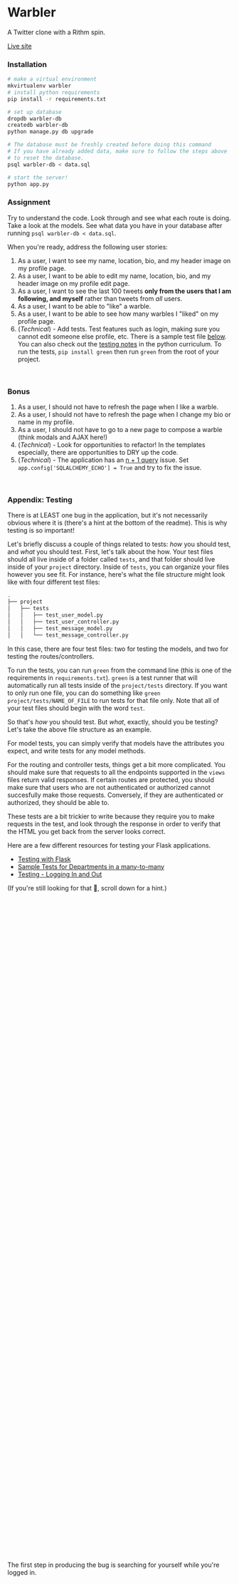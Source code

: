 # Warbler

A Twitter clone with a Rithm spin.

[Live site](http://warbler-app.herokuapp.com/)

### Installation

```sh
# make a virtual environment
mkvirtualenv warbler
# install python requirements
pip install -r requirements.txt

# set up database
dropdb warbler-db
createdb warbler-db
python manage.py db upgrade

# The database must be freshly created before doing this command
# If you have already added data, make sure to follow the steps above
# to reset the database.
psql warbler-db < data.sql

# start the server!
python app.py
```

### Assignment

Try to understand the code.  Look through and see what each route is doing.  Take a look at the models.  See what data you have in your database after running `psql warbler-db < data.sql`. 

When you're ready, address the following user stories:

1. As a user, I want to see my name, location, bio, and my header image on my profile page.
1. As a user, I want to be able to edit my name, location, bio, and my header image on my profile edit page.
1. As a user, I want to see the last 100 tweets **only from the users that I am following, and myself** rather than tweets from _all_ users.
1. As a user, I want to be able to "like" a warble.
1. As a user, I want to be able to see how many warbles I "liked" on my profile page.
1. (_Technical_) - Add tests. Test features such as login, making sure you cannot edit someone else profile, etc.  There is a sample test file [below](#appendix-test-example).  You can also check out the [testing notes](https://github.com/rithmschool/python_curriculum/blob/master/Unit-02/08-testing_continued.md) in the python curriculum.  To run the tests, `pip install green` then run `green` from the root of your project.

&nbsp;

### Bonus

1. As a user, I should not have to refresh the page when I like a warble.
1. As a user, I should not have to refresh the page when I change my bio or name in my profile.
1. As a user, I should not have to go to a new page to compose a warble (think modals and AJAX here!)
1. (_Technical_) - Look for opportunities to refactor! In the templates especially, there are opportunities to DRY up the code.
1. (_Technical_) - The application has an [n + 1 query](https://www.rithmschool.com/courses/flask-fundamentals/database-performance) issue.  Set `app.config['SQLALCHEMY_ECHO'] = True` and try to fix the issue.

&nbsp;

### Appendix: Testing

There is at LEAST one bug in the application, but it's not necessarily obvious where it is (there's a hint at the bottom of the readme). This is why testing is so important!

Let's briefly discuss a couple of things related to tests: _how_ you should test, and _what_ you should test. First, let's talk about the how. Your test files should all live inside of a folder called `tests`, and that folder should live inside of your `project` directory. Inside of `tests`, you can organize your files however you see fit. For instance, here's what the file structure might look like with four different test files:

```sh
.
├── project
│   ├── tests
│   │   ├── test_user_model.py
│   │   ├── test_user_controller.py
│   │   ├── test_message_model.py
│   │   └── test_message_controller.py
```

In this case, there are four test files: two for testing the models, and two for testing the routes/controllers.

To run the tests, you can run `green` from the command line (this is one of the requirements in `requirements.txt`). `green` is a test runner that will automatically run all tests inside of the `project/tests` directory. If you want to only run one file, you can do something like `green project/tests/NAME_OF_FILE` to run tests for that file only. Note that all of your test files should begin with the word `test`.

So that's _how_ you should test. But _what_, exactly, should you be testing? Let's take the above file structure as an example.

For model tests, you can simply verify that models have the attributes you expect, and write tests for any model methods.

For the routing and controller tests, things get a bit more complicated. You should make sure that requests to all the endpoints supported in the `views` files return valid responses. If certain routes are protected, you should make sure that users who are not authenticated or authorized cannot succesfully make those requests. Conversely, if they are authenticated or authorized, they should be able to.

These tests are a bit trickier to write because they require you to make requests in the test, and look through the response in order to verify that the HTML you get back from the server looks correct.

Here are a few different resources for testing your Flask applications.

- [Testing with Flask](https://www.rithmschool.com/courses/flask-fundamentals/testing-with-flask)
- [Sample Tests for Departments in a many-to-many](https://github.com/rithmschool/python_curriculum/blob/master/Unit-02/examples/many_to_many/project/tests/test_departments.py)
- [Testing - Logging In and Out](http://flask.pocoo.org/docs/0.12/testing/#logging-in-and-out)

(If you're still looking for that 🐛, scroll down for a hint.)
  
&nbsp;

&nbsp;

&nbsp;

&nbsp;

&nbsp;

&nbsp;

&nbsp;

&nbsp;

&nbsp;

&nbsp;

&nbsp;

&nbsp;
  
&nbsp;

&nbsp;

&nbsp;

&nbsp;

&nbsp;

&nbsp;

&nbsp;

&nbsp;

&nbsp;

&nbsp;

&nbsp;

&nbsp;
  
&nbsp;

&nbsp;

&nbsp;

&nbsp;

&nbsp;

&nbsp;

&nbsp;

&nbsp;

&nbsp;

&nbsp;

&nbsp;

&nbsp;
  
&nbsp;

&nbsp;

&nbsp;

&nbsp;

&nbsp;

&nbsp;

&nbsp;

&nbsp;

&nbsp;

&nbsp;

&nbsp;

&nbsp;

The first step in producing the bug is searching for yourself while you're logged in.
